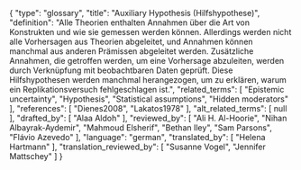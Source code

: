 {
    "type": "glossary",
    "title": "Auxiliary Hypothesis (Hilfshypothese)",
    "definition": "Alle Theorien enthalten Annahmen über die Art von Konstrukten und wie sie gemessen werden können. Allerdings werden nicht alle Vorhersagen aus Theorien abgeleitet, und Annahmen können manchmal aus anderen Prämissen abgeleitet werden. Zusätzliche Annahmen, die getroffen werden, um eine Vorhersage abzuleiten, werden durch Verknüpfung mit beobachtbaren Daten geprüft. Diese Hilfshypothesen werden manchmal herangezogen, um zu erklären, warum ein Replikationsversuch fehlgeschlagen ist.",
    "related_terms": [
        "Epistemic uncertainty",
        "Hypothesis",
        "Statistical assumptions",
        "Hidden moderators"
    ],
    "references": [
        "Dienes2008",
        "Lakatos1978"
    ],
    "alt_related_terms": [
        null
    ],
    "drafted_by": [
        "Alaa Aldoh"
    ],
    "reviewed_by": [
        "Ali H. Al-Hoorie",
        "Nihan Albayrak-Aydemir",
        "Mahmoud Elsherif",
        "Bethan Iley",
        "Sam Parsons",
        "Flávio Azevedo"
    ],
    "language": "german",
    "translated_by": [
        "Helena Hartmann"
    ],
    "translation_reviewed_by": [
        "Susanne Vogel",
        "Jennifer Mattschey"
    ]
}